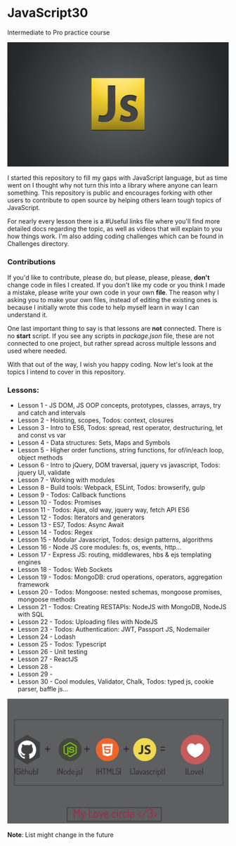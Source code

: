 # JavaScript30
Intermediate to Pro practice course

![](readMe_img/js-logo.jpg)

I started this repository to fill my gaps with JavaScript language, but as time went on I thought why not turn this into a library
where anyone can learn something. 
This repository is public and encourages forking with other users to contribute to open source by helping others learn
tough topics of JavaScript.

For nearly every lesson there is a #Useful links file where you'll find more detailed docs regarding the topic,
as well as videos that will explain to you how things work. 
I'm also adding coding challenges which can be found in Challenges directory.

### Contributions

If you'd like to contribute, please do, but please, please, please, **don't** change code in files I created. If you don't like my code
or you think I made a mistake, please write your own code in your own **file**. 
The reason why I asking you to make your own files, instead of editing the existing ones is because I initially wrote this code
to help myself learn in way I can understand it.

One last important thing to say is that lessons are **not** connected. 
There is no **start** script. If you see any scripts in *package.json* file, these are not connected to one project, but rather spread across multiple lessons and used where needed.

With that out of the way, I wish you happy coding. 
Now let's look at the topics I intend to cover in this repository.

### Lessons: 
* Lesson 1 - JS DOM, JS OOP concepts, prototypes, classes, arrays, try and catch and intervals
* Lesson 2 - Hoisting, scopes, Todos: context, closures
* Lesson 3 - Intro to ES6, Todos: spread, rest operator, destructuring, let and const vs var
* Lesson 4 - Data structures: Sets, Maps and Symbols
* Lesson 5 - Higher order functions, string functions, for of/in/each loop, object methods
* Lesson 6 - Intro to jQuery, DOM traversal, jquery vs javascript, Todos: jquery UI, validate
* Lesson 7 - Working with modules
* Lesson 8 - Build tools: Webpack, ESLint, Todos: browserify, gulp
* Lesson 9 - Todos: Callback functions
* Lesson 10 - Todos: Promises
* Lesson 11 - Todos: Ajax, old way, jquery way, fetch API ES6
* Lesson 12 - Todos: Iterators and generators
* Lesson 13 - ES7, Todos: Async Await
* Lesson 14 - Todos: Regex
* Lesson 15 - Modular Javascript, Todos: design patterns, algorithms
* Lesson 16 - Node JS core modules: fs, os, events, http...
* Lesson 17 - Express JS: routing, middlewares, hbs & ejs templating engines
* Lesson 18 - Todos: Web Sockets
* Lesson 19 - Todos: MongoDB: crud operations, operators, aggregation framework
* Lesson 20 - Todos: Mongoose: nested schemas, mongoose promises, mongoose methods
* Lesson 21 - Todos: Creating RESTAPIs: NodeJS with MongoDB, NodeJS with SQL
* Lesson 22 - Todos: Uploading files with NodeJS
* Lesson 23 - Todos: Authentication: JWT, Passport JS, Nodemailer
* Lesson 24 - Lodash
* Lesson 25 - Todos: Typescript 
* Lesson 26 - Unit testing
* Lesson 27 - ReactJS
* Lesson 28 - 
* Lesson 29 - 
* Lesson 30 - Cool modules, Validator, Chalk, Todos: typed js, cookie parser, baffle js...

![](readMe_img/js-git-node.jpg)

**Note**: List might change in the future
